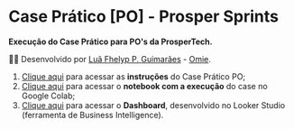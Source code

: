 # Case Prático [PO] - Prosper Sprints

**Execução do Case Prático para PO's da ProsperTech.**

👨‍💻 Desenvolvido por [Luã Fhelyp P. Guimarães](https://www.linkedin.com/in/Fhelyp/) - [Omie](https://www.linkedin.com/company/omie).

1. [Clique aqui](https://fhelyp.notion.site/Case-Pr-tico-PO-1356c89f1f58800a903bec7db36fa91c) para acessar as **instruções** do Case Prático PO;
2. [Clique aqui](https://colab.research.google.com/drive/14t1rvuOuBY-FF4ErKsQtJ8O6zOq_UNNX?usp=sharing) para acessar o **notebook com a execução** do case no Google Colab;
3. [Clique aqui](https://lookerstudio.google.com/reporting/3546ee55-9c2a-4c93-b961-5d5864cae957) para acessar o **Dashboard**, desenvolvido no Looker Studio (ferramenta de Business Intelligence).
